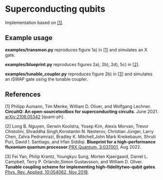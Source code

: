 # Superconducting qubits
Implementation based on [[1]](#1). 


## Example usage
**examples/transmon.py** reproduces figure 1a) in [[1]](#1) and simulates an X gate.

**examples/blueprint.py** reproduces figures 2a), 2b), 2d), 5c) in [[2]](#2).

**examples/tunable_coupler.py** reproduces figure 2b) in [[3]](#3) and simulates an iSWAP gate using the tunable coupler.

## References
<a id="1">[1]</a> 
Philipp Aumann, Tim Menke, William D. Oliver, and Wolfgang Lechner.  **CircuitQ: An open-sourcetoolbox for superconducting circuits**. June 2021. [arXiv:2106.05342](https://arxiv.org/abs/2106.05342) [quant-ph].

<a id="2">[2]</a> 
Long B. Nguyen, Gerwin Koolstra, Yosep Kim, Alexis Morvan, Trevor Chistolini, Shraddha Singh,Konstantin  N.  Nesterov,  Christian  Jünger,  Larry  Chen,  Zahra  Pedramrazi,  Bradley  K.  Mitchell,John  Mark  Kreikebaum,  Shruti  Puri,  David  I. Santiago,  and  Irfan  Siddiqi. **Blueprint  for  a  high-performance fluxonium quantum processor**.[PRX Quantum, 3:037001](https://journals.aps.org/prxquantum/abstract/10.1103/PRXQuantum.3.037001), Aug 2022.

<a id="3">[3]</a> 
Fei Yan, Philip Krantz, Youngkyu Sung, Morten Kjaergaard, Daniel L. Campbell, Terry P. Orlando,Simon Gustavsson, and William D. Oliver.  **Tunable coupling scheme for implementing high-fidelitytwo-qubit gates**. [Phys. Rev. Applied, 10:054062, Nov 2018](https://journals.aps.org/prapplied/abstract/10.1103/PhysRevApplied.10.054062).